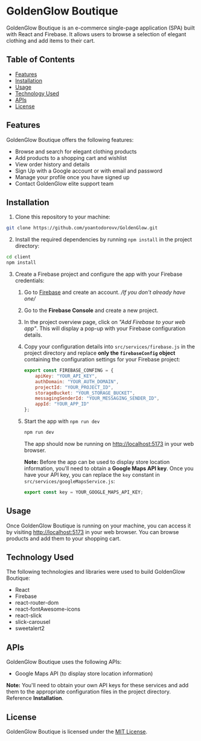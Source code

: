 # GoldenGlow Boutique

GoldenGlow Boutique is an e-commerce single-page application (SPA) built with React and Firebase. It allows users to browse a selection of elegant clothing and add items to their cart.

## Table of Contents
- [Features](https://github.com/yoantodorovv/GoldenGlow#features)
- [Installation](https://github.com/yoantodorovv/GoldenGlow#installation)
- [Usage](https://github.com/yoantodorovv/GoldenGlow#usage)
- [Technology Used](https://github.com/yoantodorovv/GoldenGlow#technology-used)
- [APIs](https://github.com/yoantodorovv/GoldenGlow#apis)
- [License](https://github.com/yoantodorovv/GoldenGlow#license)

## Features
GoldenGlow Boutique offers the following features:

- Browse and search for elegant clothing products
- Add products to a shopping cart and wishlist
- View order history and details
- Sign Up with a Google account or with email and password
- Manage your profile once you have signed up
- Contact GoldenGlow elite support team

## Installation
1. Clone this repository to your machine:

```bash
git clone https://github.com/yoantodorovv/GoldenGlow.git
```

2. Install the required dependencies by running `npm install` in the project directory:

```bash
cd client
npm install
```

3. Create a Firebase project and configure the app with your Firebase credentials:
   1. Go to [Firebase](https://firebase.google.com/) and create an account. */If you don't already have one/*
   2. Go to the **Firebase Console** and create a new project.
   3. In the project overview page, click on *"Add Firebase to your web app"*. This will display a pop-up with your Firebase configuration details.
   4. Copy your configuration details into `src/services/firebase.js` in the project directory and replace **only the `firebaseConfig` object** containing the configuration settings for your Firebase project:

       ```javascript
       export const FIREBASE_CONFING = {
           apiKey: "YOUR_API_KEY",
           authDomain: "YOUR_AUTH_DOMAIN",
           projectId: "YOUR_PROJECT_ID",
           storageBucket: "YOUR_STORAGE_BUCKET",
           messagingSenderId: "YOUR_MESSAGING_SENDER_ID",
           appId: "YOUR_APP_ID"
       };
       ```
    5. Start the app with `npm run dev`
       ```bash
       npm run dev
       ```
       The app should now be running on [http://localhost:5173](http://localhost:5173) in your web browser.

       **Note:** Before the app can be used to display store location information, you'll need to obtain a **Google Maps API key**. Once you have your API key, you can replace the `key` constant in `src/services/googleMapsService.js`:

       ```javascript
       export const key = YOUR_GOOGLE_MAPS_API_KEY;
       ```

## Usage

Once GoldenGlow Boutique is running on your machine, you can access it by visiting [http://localhost:5173](http://localhost:5173) in your web browser. You can browse products and add them to your shopping cart.

## Technology Used
The following technologies and libraries were used to build GoldenGlow Boutique:
- React
- Firebase
- react-router-dom
- react-fontAwesome-icons
- react-slick
- slick-carousel
- sweetalert2

## APIs
GoldenGlow Boutique uses the following APIs:
- Google Maps API (to display store location information)

**Note:** You'll need to obtain your own API keys for these services and add them to the appropriate configuration files in the project directory. Reference **Installation**.

## License

GoldenGlow Boutique is licensed under the [MIT License](https://choosealicense.com/licenses/mit/).